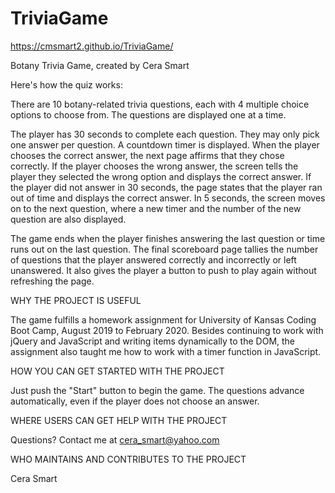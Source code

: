 # TriviaGame

https://cmsmart2.github.io/TriviaGame/

Botany Trivia Game,  created by Cera Smart

Here's how the quiz works:

There are 10 botany-related trivia questions, each with 4 multiple choice options to choose from. The questions are displayed one at a time.

The player has 30 seconds to complete each question. They may only pick one answer per question. A countdown timer is displayed. When the player chooses the correct answer, the next page affirms that they chose correctly. If the player chooses the wrong answer, the screen tells the player they selected the wrong option and displays the correct answer. If the player did not answer in 30 seconds, the page states that the player ran out of time and displays the correct answer. In 5 seconds, the screen moves on to the next question, where a new timer and the number of the new question are also displayed.

The game ends when the player finishes answering the last question or time runs out on the last question. The final scoreboard page tallies the number of questions that the player answered correctly and incorrectly or left unanswered. It also gives the player a button to push to play again without refreshing the page.

WHY THE PROJECT IS USEFUL

The game fulfills a homework assignment for University of Kansas Coding Boot Camp, August 2019 to February 2020. Besides continuing to work with jQuery and JavaScript and writing items dynamically to the DOM, the assignment also taught me how to work with a timer function in JavaScript.

HOW YOU CAN GET STARTED WITH THE PROJECT

Just push the "Start" button to begin the game. The questions advance automatically, even if the player does not choose an answer.

WHERE USERS CAN GET HELP WITH THE PROJECT

Questions? Contact me at cera_smart@yahoo.com

WHO MAINTAINS AND CONTRIBUTES TO THE PROJECT

Cera Smart
